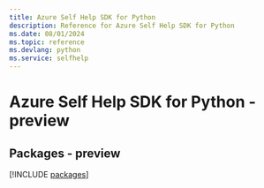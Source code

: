 ```yaml
---
title: Azure Self Help SDK for Python
description: Reference for Azure Self Help SDK for Python
ms.date: 08/01/2024
ms.topic: reference
ms.devlang: python
ms.service: selfhelp
---
```

# Azure Self Help SDK for Python - preview
## Packages - preview
[!INCLUDE [packages](self-help-index.md)]